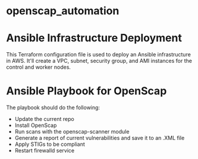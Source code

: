 # openscap_automation
# Ansible Infrastructure Deployment

This Terraform configuration file is used to deploy an Ansible infrastructure in AWS. 
It'll create a VPC, subnet, security group, and AMI instances for the control and worker nodes.

# Ansible Playbook for OpenScap

The playbook should do the following:
- Update the current repo
- Install OpenScap
- Run scans with the openscap-scanner module
- Generate a report of current vulnerabilities and save it to an .XML file
- Apply STIGs to be compliant
- Restart firewalld service
